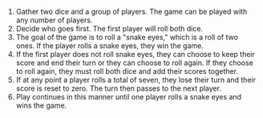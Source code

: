 1.  Gather two dice and a group of players. The game can be played with any number of players.
2.  Decide who goes first. The first player will roll both dice.
3.  The goal of the game is to roll a "snake eyes," which is a roll of two ones. If the player rolls a snake eyes, they win the game.
4.  If the first player does not roll snake eyes, they can choose to keep their score and end their turn or they can choose to roll again. If they choose to roll again, they must roll both dice and add their scores together.
5.  If at any point a player rolls a total of seven, they lose their turn and their score is reset to zero. The turn then passes to the next player.
6.  Play continues in this manner until one player rolls a snake eyes and wins the game.